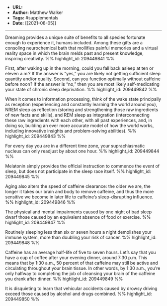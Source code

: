- **URL:** 
- **Author:** Matthew Walker
- **Tags:** #supplementals
- **Date:** [[2021-08-05]]
---

Dreaming provides a unique suite of benefits to all species fortunate enough to experience it, humans included. Among these gifts are a consoling neurochemical bath that mollifies painful memories and a virtual reality space in which the brain melds past and present knowledge, inspiring creativity. %% highlight_id: 209449841 %%


First, after waking up in the morning, could you fall back asleep at ten or eleven a.m.? If the answer is “yes,” you are likely not getting sufficient sleep quantity and/or quality. Second, can you function optimally without caffeine before noon? If the answer is “no,” then you are most likely self-medicating your state of chronic sleep deprivation. %% highlight_id: 209449842 %%


When it comes to information processing, think of the wake state principally as reception (experiencing and constantly learning the world around you), NREM sleep as reflection (storing and strengthening those raw ingredients of new facts and skills), and REM sleep as integration (interconnecting these raw ingredients with each other, with all past experiences, and, in doing so, building an ever more accurate model of how the world works, including innovative insights and problem-solving abilities). %% highlight_id: 209449843 %%


For every day you are in a different time zone, your suprachiasmatic nucleus can only readjust by about one hour. %% highlight_id: 209449844 %%


Melatonin simply provides the official instruction to commence the event of sleep, but does not participate in the sleep race itself. %% highlight_id: 209449845 %%


Aging also alters the speed of caffeine clearance: the older we are, the longer it takes our brain and body to remove caffeine, and thus the more sensitive we become in later life to caffeine’s sleep-disrupting influence. %% highlight_id: 209449846 %%


The physical and mental impairments caused by one night of bad sleep dwarf those caused by an equivalent absence of food or exercise. %% highlight_id: 209449847 %%


Routinely sleeping less than six or seven hours a night demolishes your immune system, more than doubling your risk of cancer. %% highlight_id: 209449848 %%


Caffeine has an average half-life of five to seven hours. Let’s say that you have a cup of coffee after your evening dinner, around 7:30 p.m. This means that by 1:30 a.m., 50 percent of that caffeine may still be active and circulating throughout your brain tissue. In other words, by 1:30 a.m., you’re only halfway to completing the job of cleansing your brain of the caffeine you drank after dinner. %% highlight_id: 209449849 %%


It is disquieting to learn that vehicular accidents caused by drowsy driving exceed those caused by alcohol and drugs combined. %% highlight_id: 209449850 %%

